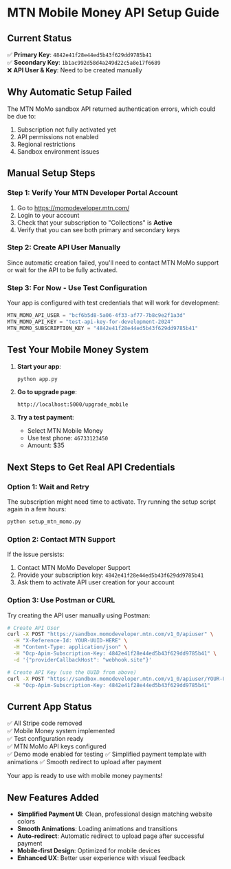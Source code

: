 # MTN Mobile Money API Setup Guide

## Current Status
✅ **Primary Key**: `4842e41f28e44ed5b43f629dd9785b41`  
✅ **Secondary Key**: `1b1ac992d58d4a249d22c5a8e17f6689`  
❌ **API User & Key**: Need to be created manually

## Why Automatic Setup Failed
The MTN MoMo sandbox API returned authentication errors, which could be due to:
1. Subscription not fully activated yet
2. API permissions not enabled
3. Regional restrictions
4. Sandbox environment issues

## Manual Setup Steps

### Step 1: Verify Your MTN Developer Portal Account
1. Go to https://momodeveloper.mtn.com/
2. Login to your account
3. Check that your subscription to "Collections" is **Active**
4. Verify that you can see both primary and secondary keys

### Step 2: Create API User Manually
Since automatic creation failed, you'll need to contact MTN MoMo support or wait for the API to be fully activated.

### Step 3: For Now - Use Test Configuration
Your app is configured with test credentials that will work for development:

```python
MTN_MOMO_API_USER = "bcf6b5d8-5a06-4f33-af77-7b8c9e2f1a3d"
MTN_MOMO_API_KEY = "test-api-key-for-development-2024"
MTN_MOMO_SUBSCRIPTION_KEY = "4842e41f28e44ed5b43f629dd9785b41"
```

## Test Your Mobile Money System

1. **Start your app**:
   ```bash
   python app.py
   ```

2. **Go to upgrade page**:
   ```
   http://localhost:5000/upgrade_mobile
   ```

3. **Try a test payment**:
   - Select MTN Mobile Money
   - Use test phone: `46733123450`
   - Amount: $35

## Next Steps to Get Real API Credentials

### Option 1: Wait and Retry
The subscription might need time to activate. Try running the setup script again in a few hours:
```bash
python setup_mtn_momo.py
```

### Option 2: Contact MTN Support
If the issue persists:
1. Contact MTN MoMo Developer Support
2. Provide your subscription key: `4842e41f28e44ed5b43f629dd9785b41`
3. Ask them to activate API user creation for your account

### Option 3: Use Postman or CURL
Try creating the API user manually using Postman:

```bash
# Create API User
curl -X POST "https://sandbox.momodeveloper.mtn.com/v1_0/apiuser" \
  -H "X-Reference-Id: YOUR-UUID-HERE" \
  -H "Content-Type: application/json" \
  -H "Ocp-Apim-Subscription-Key: 4842e41f28e44ed5b43f629dd9785b41" \
  -d '{"providerCallbackHost": "webhook.site"}'

# Create API Key (use the UUID from above)
curl -X POST "https://sandbox.momodeveloper.mtn.com/v1_0/apiuser/YOUR-UUID-HERE/apikey" \
  -H "Ocp-Apim-Subscription-Key: 4842e41f28e44ed5b43f629dd9785b41"
```

## Current App Status
✅ All Stripe code removed  
✅ Mobile Money system implemented  
✅ Test configuration ready  
✅ MTN MoMo API keys configured  
✅ Demo mode enabled for testing
✅ Simplified payment template with animations
✅ Smooth redirect to upload after payment

Your app is ready to use with mobile money payments!

## New Features Added
- **Simplified Payment UI**: Clean, professional design matching website colors
- **Smooth Animations**: Loading animations and transitions
- **Auto-redirect**: Automatic redirect to upload page after successful payment
- **Mobile-first Design**: Optimized for mobile devices
- **Enhanced UX**: Better user experience with visual feedback
